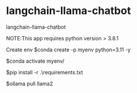 # langchain-llama-chatbot
langchain-llama-chatbot

NOTE:This app requires python version > 3.8.1

Create env
$conda create -p myenv python=3.11 -y

$conda activate myenv/

$pip install -r .\requirements.txt

$ollama pull llama2


